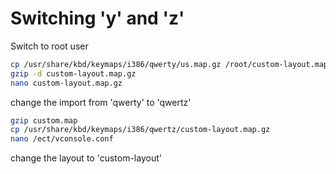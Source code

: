 # Switching 'y' and 'z'
Switch to root user
```bash
cp /usr/share/kbd/keymaps/i386/qwerty/us.map.gz /root/custom-layout.map.gz
gzip -d custom-layout.map.gz
nano custom-layout.map.gz
```
change the import from 'qwerty' to 'qwertz'
```bash
gzip custom.map
cp /usr/share/kbd/keymaps/i386/qwertz/custom-layout.map.gz
nano /ect/vconsole.conf
```
change the layout to 'custom-layout'
